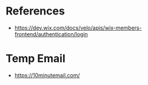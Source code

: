 # References
- https://dev.wix.com/docs/velo/apis/wix-members-frontend/authentication/login


# Temp Email
- https://10minutemail.com/